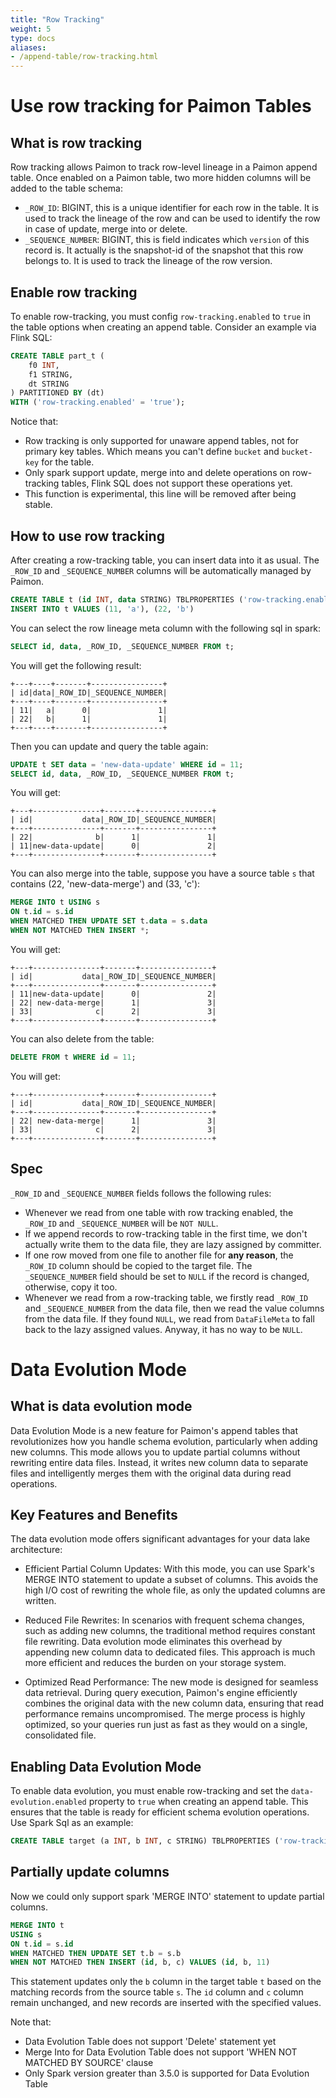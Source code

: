 ```yaml
---
title: "Row Tracking"
weight: 5
type: docs
aliases:
- /append-table/row-tracking.html
---
```

<!--
Licensed to the Apache Software Foundation (ASF) under one
or more contributor license agreements.  See the NOTICE file
distributed with this work for additional information
regarding copyright ownership.  The ASF licenses this file
to you under the Apache License, Version 2.0 (the
"License"); you may not use this file except in compliance
with the License.  You may obtain a copy of the License at

  http://www.apache.org/licenses/LICENSE-2.0

Unless required by applicable law or agreed to in writing,
software distributed under the License is distributed on an
"AS IS" BASIS, WITHOUT WARRANTIES OR CONDITIONS OF ANY
KIND, either express or implied.  See the License for the
specific language governing permissions and limitations
under the License.
-->

# Use row tracking for Paimon Tables

## What is row tracking

Row tracking allows Paimon to track row-level lineage in a Paimon append table. Once enabled on a Paimon table, two more hidden columns will be added to the table schema:
- `_ROW_ID`: BIGINT, this is a unique identifier for each row in the table. It is used to track the lineage of the row and can be used to identify the row in case of update, merge into or delete.
- `_SEQUENCE_NUMBER`: BIGINT, this is field indicates which `version` of this record is. It actually is the snapshot-id of the snapshot that this row belongs to. It is used to track the lineage of the row version.

## Enable row tracking

To enable row-tracking, you must config `row-tracking.enabled` to `true` in the table options when creating an append table.
Consider an example via Flink SQL:
```sql
CREATE TABLE part_t (
    f0 INT,
    f1 STRING,
    dt STRING
) PARTITIONED BY (dt)
WITH ('row-tracking.enabled' = 'true');
```
Notice that:
- Row tracking is only supported for unaware append tables, not for primary key tables. Which means you can't define `bucket` and `bucket-key` for the table.
- Only spark support update, merge into and delete operations on row-tracking tables, Flink SQL does not support these operations yet.
- This function is experimental, this line will be removed after being stable.

## How to use row tracking

After creating a row-tracking table, you can insert data into it as usual. The `_ROW_ID` and `_SEQUENCE_NUMBER` columns will be automatically managed by Paimon.
```sql
CREATE TABLE t (id INT, data STRING) TBLPROPERTIES ('row-tracking.enabled' = 'true');
INSERT INTO t VALUES (11, 'a'), (22, 'b')
```

You can select the row lineage meta column with the following sql in spark:
```sql
SELECT id, data, _ROW_ID, _SEQUENCE_NUMBER FROM t;
```
You will get the following result:
```text
+---+----+-------+----------------+
| id|data|_ROW_ID|_SEQUENCE_NUMBER|
+---+----+-------+----------------+
| 11|   a|      0|               1|
| 22|   b|      1|               1|
+---+----+-------+----------------+
```

Then you can update and query the table again:
```sql
UPDATE t SET data = 'new-data-update' WHERE id = 11;
SELECT id, data, _ROW_ID, _SEQUENCE_NUMBER FROM t;
```

You will get:
```text
+---+---------------+-------+----------------+
| id|           data|_ROW_ID|_SEQUENCE_NUMBER|
+---+---------------+-------+----------------+
| 22|              b|      1|               1|
| 11|new-data-update|      0|               2|
+---+---------------+-------+----------------+
```

You can also merge into the table, suppose you have a source table `s` that contains (22, 'new-data-merge') and (33, 'c'):
```sql
MERGE INTO t USING s
ON t.id = s.id
WHEN MATCHED THEN UPDATE SET t.data = s.data
WHEN NOT MATCHED THEN INSERT *;
```

You will get:
```text
+---+---------------+-------+----------------+
| id|           data|_ROW_ID|_SEQUENCE_NUMBER|
+---+---------------+-------+----------------+
| 11|new-data-update|      0|               2|
| 22| new-data-merge|      1|               3|
| 33|              c|      2|               3|
+---+---------------+-------+----------------+
```

You can also delete from the table:

```sql
DELETE FROM t WHERE id = 11;
```

You will get:
```text
+---+---------------+-------+----------------+
| id|           data|_ROW_ID|_SEQUENCE_NUMBER|
+---+---------------+-------+----------------+
| 22| new-data-merge|      1|               3|
| 33|              c|      2|               3|
+---+---------------+-------+----------------+
```

## Spec

`_ROW_ID` and `_SEQUENCE_NUMBER` fields follows the following rules:
- Whenever we read from one table with row tracking enabled, the `_ROW_ID` and `_SEQUENCE_NUMBER` will be `NOT NULL`.
- If we append records to row-tracking table in the first time, we don't actually write them to the data file, they are lazy assigned by committer.
- If one row moved from one file to another file for **any reason**, the `_ROW_ID` column should be copied to the target file. The `_SEQUENCE_NUMBER` field should be set to `NULL` if the record is changed, otherwise, copy it too.
- Whenever we read from a row-tracking table, we firstly read `_ROW_ID` and `_SEQUENCE_NUMBER` from the data file, then we read the value columns from the data file. If they found `NULL`, we read from `DataFileMeta` to fall back to the lazy assigned values. Anyway, it has no way to be `NULL`.

# Data Evolution Mode

## What is data evolution mode
Data Evolution Mode is a new feature for Paimon's append tables that revolutionizes how you handle schema evolution, particularly when adding new columns. 
This mode allows you to update partial columns without rewriting entire data files. 
Instead, it writes new column data to separate files and intelligently merges them with the original data during read operations.


## Key Features and Benefits
The data evolution mode offers significant advantages for your data lake architecture:

* Efficient Partial Column Updates: With this mode, you can use Spark's MERGE INTO statement to update a subset of columns. This avoids the high I/O cost of rewriting the whole file, as only the updated columns are written.

* Reduced File Rewrites: In scenarios with frequent schema changes, such as adding new columns, the traditional method requires constant file rewriting. Data evolution mode eliminates this overhead by appending new column data to dedicated files. This approach is much more efficient and reduces the burden on your storage system.

* Optimized Read Performance: The new mode is designed for seamless data retrieval. During query execution, Paimon's engine efficiently combines the original data with the new column data, ensuring that read performance remains uncompromised. The merge process is highly optimized, so your queries run just as fast as they would on a single, consolidated file.

## Enabling Data Evolution Mode
To enable data evolution, you must enable row-tracking and set the `data-evolution.enabled` property to `true` when creating an append table. This ensures that the table is ready for efficient schema evolution operations.
Use Spark Sql as an example:
```sql
CREATE TABLE target (a INT, b INT, c STRING) TBLPROPERTIES ('row-tracking.enabled' = 'true', 'data-evolution.enabled' = 'true')
```

## Partially update columns
Now we could only support spark 'MERGE INTO' statement to update partial columns.
```sql
MERGE INTO t
USING s
ON t.id = s.id
WHEN MATCHED THEN UPDATE SET t.b = s.b
WHEN NOT MATCHED THEN INSERT (id, b, c) VALUES (id, b, 11)
```
This statement updates only the `b` column in the target table `t` based on the matching records from the source table `s`. The `id` column and `c` column remain unchanged, and new records are inserted with the specified values.

Note that: 
* Data Evolution Table does not support 'Delete' statement yet
* Merge Into for Data Evolution Table does not support 'WHEN NOT MATCHED BY SOURCE' clause
* Only Spark version greater than 3.5.0 is supported for Data Evolution Table